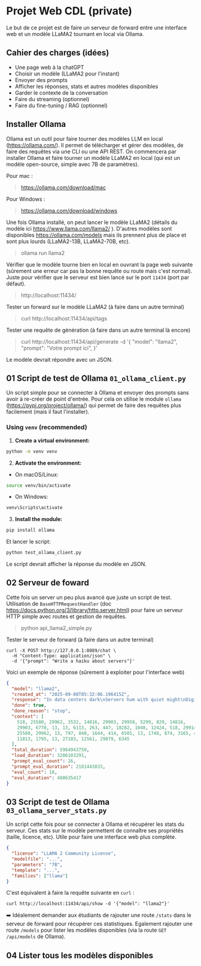 # Projet Web CDL (private)

Le but de ce projet est de faire un serveur de forward entre une interface web et un modèle LLaMA2 tournant en local via Ollama.

## Cahier des charges (idées)

- Une page web à la chatGPT
- Choisir un modèle (LLaMA2 pour l'instant)
- Envoyer des prompts
- Afficher les réponses, stats et autres modèles disponibles
- Garder le contexte de la conversation
- Faire du streaming (optionnel)
- Faire du fine-tuning / RAG (optionnel)

## Installer Ollama

Ollama est un outil pour faire tourner des modèles LLM en local (https://ollama.com/). Il permet de télécharger et gérer des modèles, de faire des requêtes via une CLI ou une API REST. On commencera par installer Ollama et faire tourner un modèle LLaMA2 en local (qui est un modèle open-source, simple avec 7B de paramètres).

Pour mac :

> https://ollama.com/download/mac

Pour Windows :

> https://ollama.com/download/windows

Une fois Ollama installé, on peut lancer le modèle LLaMA2 (détails du modèle ici https://www.llama.com/llama2/ ). D'autres modèles sont disponibles https://ollama.com/models mais ils prennent plus de place et sont plus lourds (LLaMA2-13B, LLaMA2-70B, etc).

> ollama run llama2

Vérifier que le modèle tourne bien en local en ouvrant la page web suivante (sûrement une erreur car pas la bonne requête ou route mais c'est normal). Juste pour vérifier que le serveur est bien lancé sur le port `11434` (port par défaut).

> http://localhost:11434/

Tester un forward sur le modèle LLaMA2 (à faire dans un autre terminal)

> curl http://localhost:11434/api/tags

Tester une requête de génération (à faire dans un autre terminal là encore)

> curl http://localhost:11434/api/generate -d '{
  "model": "llama2",
  "prompt": "Votre prompt ici",
}'

Le modèle devrait répondre avec un JSON.

## 01 Script de test de Ollama `01_ollama_client.py`

Un script simple pour se connecter à Ollama et envoyer des prompts sans avoir à re-créer de point d'entrée. Pour cela on utilise le module `ollama` (https://pypi.org/project/ollama/) qui permet de faire des requêtes plus facilement (mais il faut l'installer).

### Using `venv` (recommended)

1. **Create a virtual environment:**

```bash
python -m venv venv
```

2. **Activate the environment:**

* On macOS/Linux:

```bash
source venv/bin/activate
```
* On Windows:

```bash
venv\Scripts\activate
```

3. **Install the module:**

```bash
pip install ollama
```

Et lancer le script:

```bash
python test_ollama_client.py
```

Le script devrait afficher la réponse du modèle en JSON.

## 02 Serveur de foward

Cette fois un server un peu plus avancé que juste un script de test. Utilisation de `BaseHTTPRequestHandler` (doc https://docs.python.org/3/library/http.server.html) pour faire un serveur HTTP simple avec routes et gestion de requêtes.

> python api_llama2_simple.py

Tester le serveur de forward (à faire dans un autre terminal)

```
curl -X POST http://127.0.0.1:8089/chat \
  -H "Content-Type: application/json" \
  -d '{"prompt": "Write a haiku about servers"}'
```

Voici un exemple de réponse (sûrement à exploiter pour l'interface web)

```json
{
  "model": "llama2",
  "created_at": "2025-09-08T05:32:06.196415Z",
  "response": "In data centers dark\nServers hum with quiet might\nDigital dreams born",
  "done": true,
  "done_reason": "stop",
  "context": [
    518, 25580, 29962, 3532, 14816, 29903, 29958, 5299, 829, 14816,
    29903, 6778, 13, 13, 6113, 263, 447, 18282, 1048, 12424, 518, 29914,
    25580, 29962, 13, 797, 848, 1644, 414, 6501, 13, 1748, 874, 3165, 411,
    11813, 1795, 13, 27103, 12561, 29879, 6345
  ],
  "total_duration": 5964943750,
  "load_duration": 3286103291,
  "prompt_eval_count": 26,
  "prompt_eval_duration": 2181443833,
  "eval_count": 18,
  "eval_duration": 488635417
}
```

## 03 Script de test de Ollama `03_ollama_server_stats.py`

Un script cette fois pour se connecter à Ollama et récupérer les stats du serveur. Ces stats sur le modèle permettent de connaître ses propriétés (taille, licence, etc). Utile pour faire une interface web plus complète.

```json
{
  "license": "LLAMA 2 Community License",
  "modelfile": "...",
  "parameters": "7B",
  "template": "...",
  "families": ["llama"]
}
```

C'est équivalent à faire la requête suivante en `curl` :

```
curl http://localhost:11434/api/show -d '{"model": "llama2"}'
```

➡️ Idéalement demander aux étudiants de rajouter une route `/stats` dans le serveur de forward pour récupérer ces statistiques. Egalement rajouter une route `/models` pour lister les modèles disponibles (via la route `GET /api/models` de Ollama).

## 04 Lister tous les modèles disponibles

